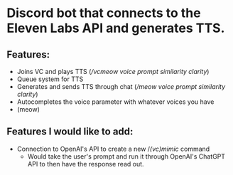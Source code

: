 # Discord bot that connects to the Eleven Labs API and generates TTS.

## Features:
*   Joins VC and plays TTS (_/vcmeow voice prompt similarity clarity_)
*   Queue system for TTS
*   Generates and sends TTS through chat (_/meow voice prompt similarity clarity_)
*   Autocompletes the voice parameter with whatever voices you have
*   (meow)

## Features I would like to add:
*   Connection to OpenAI's API to create a new /_(vc)mimic_ command
     * Would take the user's prompt and run it through OpenAI's ChatGPT API to then have the response read out.